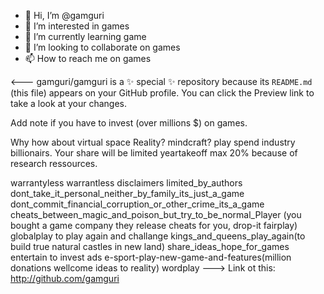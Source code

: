 - 👋 Hi, I’m @gamguri
- 👀 I’m interested in games
- 🌱 I’m currently learning game
- 💞️ I’m looking to collaborate on games
- 📫 How to reach me on games

<---
gamguri/gamguri is a ✨ special ✨ repository because its `README.md` (this file) appears on your GitHub profile.
You can click the Preview link to take a look at your changes.

Add note if you have to invest (over millions $) on games.

Why how about virtual space Reality? mindcraft? play spend industry billionairs.
Your share will be limited yeartakeoff max 20% because of research ressources.

warrantyless
warrantless
disclaimers
limited_by_authors
dont_take_it_personal_neither_by_family_its_just_a_game
dont_commit_financial_corruption_or_other_crime_its_a_game
cheats_between_magic_and_poison_but_try_to_be_normal_Player
(you bought a game company they release cheats for you, drop-it fairplay)
globalplay to play again and challange
kings_and_queens_play_again(to build true natural castles in new land)
share_ideas_hope_for_games
entertain to invest ads
e-sport-play-new-game-and-features(million donations wellcome ideas to reality)
wordplay
--->
Link ot this: http://github.com/gamguri 
